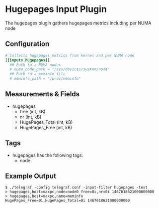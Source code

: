 # Hugepages Input Plugin

The hugepages plugin gathers hugepages metrics including per NUMA node

## Configuration

```toml
# Collects hugepages metrics from kernel and per NUMA node
[[inputs.hugepages]]
  ## Path to a NUMA nodes
  # numa_node_path = "/sys/devices/system/node"
  ## Path to a meminfo file
  # meminfo_path = "/proc/meminfo"
```

## Measurements & Fields

- hugepages
  - free (int, kB)
  - nr (int, kB)
  - HugePages_Total (int, kB)
  - HugePages_Free (int, kB)

## Tags

- hugepages has the following tags:
  - node

## Example Output

```text
$ ./telegraf -config telegraf.conf -input-filter hugepages -test
> hugepages,host=maxpc,node=node0 free=0i,nr=0i 1467618621000000000
> hugepages,host=maxpc,name=meminfo HugePages_Free=0i,HugePages_Total=0i 1467618621000000000
```
